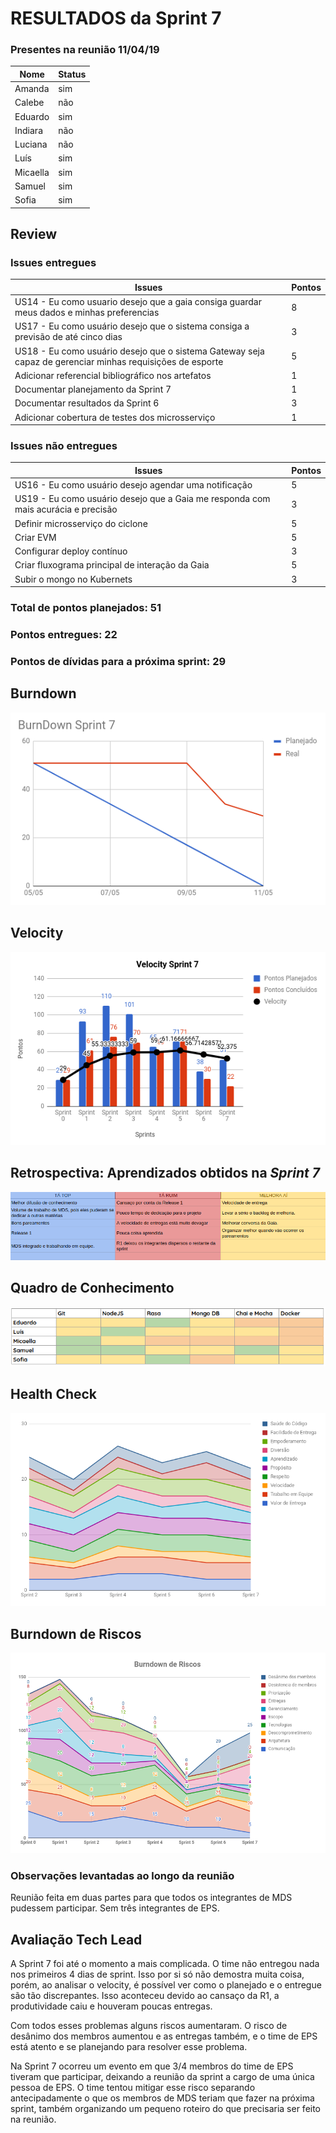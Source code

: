 # RESULTADOS da Sprint 7

### Presentes na reunião 11/04/19

| Nome | Status |
| --------- | -------- |
| Amanda | sim |
| Calebe | não |
| Eduardo | sim |
| Indiara | não |
| Luciana | não |
| Luís | sim |
| Micaella | sim |
| Samuel | sim |
| Sofia | sim |


## Review

### Issues entregues

| Issues | Pontos |
| --------- | -------- |
| US14 - Eu como usuario desejo que a gaia consiga guardar meus dados e minhas preferencias  | 8 | 
| US17 - Eu como usuário desejo que o sistema consiga a previsão de até cinco dias | 3 |
| US18 - Eu como usuário desejo que o sistema Gateway seja capaz de gerenciar minhas requisições de esporte | 5 |
| Adicionar referencial bibliográfico nos artefatos | 1 |
| Documentar planejamento da Sprint 7 | 1 |
| Documentar resultados da Sprint 6 | 3 |
| Adicionar cobertura de testes dos microsserviço | 1 |


### Issues não entregues 

| Issues | Pontos |
| --------- | -------- |
| US16 - Eu como usuário desejo agendar uma notificação | 5 |
| US19 - Eu como usuário desejo que a Gaia me responda com mais acurácia e precisão | 3 |
| Definir microsserviço do ciclone | 5 |
| Criar EVM | 5 | 
| Configurar deploy contínuo | 3 |
| Criar fluxograma principal de interação da Gaia | 5 |
| Subir o mongo no Kubernets | 3 |


### Total de pontos planejados: 51

### Pontos entregues: 22

### Pontos de dívidas para a próxima sprint: 29


## Burndown


![Burndown Sprint 7](../../assets/imgs/burndown/Burndown-Sprint7.png)


## Velocity


![Velocity Sprint 7](../../assets/imgs/velocity/Velocity-Sprint7.png)


## Retrospectiva: Aprendizados obtidos na *Sprint 7* 

![Retrospectiva Sprint 7](../../assets/imgs/retrospectiva/retrospectiva-S07.png)


## Quadro de Conhecimento 

![Retrospectiva Sprint 7](../../assets/imgs/conhecimento/conhecimento-s7.png)


## Health Check 

![Retrospectiva Sprint 7](../../assets/imgs/healthcheck/healthcheck-s7.png)

## Burndown de Riscos 

![Burndown de Riscos 7](../../assets/imgs/riscos/riscos7.png)


### Observações levantadas ao longo da reunião

Reunião feita em duas partes para que todos os integrantes de MDS pudessem participar. Sem três integrantes de EPS.

## Avaliação Tech Lead

<p>A Sprint 7 foi até o momento a mais complicada. O time não entregou nada nos primeiros 4 dias de sprint. Isso por si só não demostra muita coisa, porém, ao analisar o velocity, é possível ver como o planejado e o entregue são tão discrepantes. Isso aconteceu devido ao cansaço da R1, a produtividade caiu e houveram poucas entregas.</p>
<p>Com todos esses problemas alguns riscos aumentaram. O risco de desânimo dos membros aumentou e as entregas também, e o time de EPS está atento e se planejando para resolver esse problema.</p>
<p>Na Sprint 7 ocorreu um evento em que 3/4 membros do time de EPS tiveram que participar, deixando a reunião da sprint a cargo de uma única pessoa de EPS. O time tentou mitigar esse risco separando antecipadamente o que os membros de MDS teriam que fazer na próxima sprint, também organizando um pequeno roteiro do que precisaria ser feito na reunião.</p>